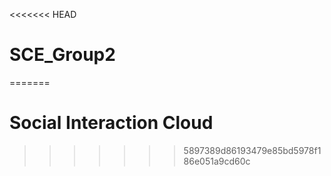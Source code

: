 <<<<<<< HEAD
# SCE_Group2
=======
# Social Interaction Cloud
>>>>>>> 5897389d86193479e85bd5978f186e051a9cd60c
